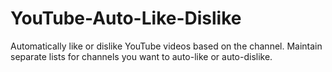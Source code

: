 # YouTube-Auto-Like-Dislike
Automatically like or dislike YouTube videos based on the channel. Maintain separate lists for channels you want to auto-like or auto-dislike.
